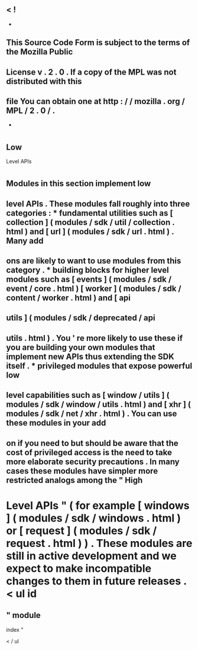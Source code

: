 <
!
-
-
This
Source
Code
Form
is
subject
to
the
terms
of
the
Mozilla
Public
-
License
v
.
2
.
0
.
If
a
copy
of
the
MPL
was
not
distributed
with
this
-
file
You
can
obtain
one
at
http
:
/
/
mozilla
.
org
/
MPL
/
2
.
0
/
.
-
-
>
#
Low
-
Level
APIs
#
Modules
in
this
section
implement
low
-
level
APIs
.
These
modules
fall
roughly
into
three
categories
:
*
fundamental
utilities
such
as
[
collection
]
(
modules
/
sdk
/
util
/
collection
.
html
)
and
[
url
]
(
modules
/
sdk
/
url
.
html
)
.
Many
add
-
ons
are
likely
to
want
to
use
modules
from
this
category
.
*
building
blocks
for
higher
level
modules
such
as
[
events
]
(
modules
/
sdk
/
event
/
core
.
html
)
[
worker
]
(
modules
/
sdk
/
content
/
worker
.
html
)
and
[
api
-
utils
]
(
modules
/
sdk
/
deprecated
/
api
-
utils
.
html
)
.
You
'
re
more
likely
to
use
these
if
you
are
building
your
own
modules
that
implement
new
APIs
thus
extending
the
SDK
itself
.
*
privileged
modules
that
expose
powerful
low
-
level
capabilities
such
as
[
window
/
utils
]
(
modules
/
sdk
/
window
/
utils
.
html
)
and
[
xhr
]
(
modules
/
sdk
/
net
/
xhr
.
html
)
.
You
can
use
these
modules
in
your
add
-
on
if
you
need
to
but
should
be
aware
that
the
cost
of
privileged
access
is
the
need
to
take
more
elaborate
security
precautions
.
In
many
cases
these
modules
have
simpler
more
restricted
analogs
among
the
"
High
-
Level
APIs
"
(
for
example
[
windows
]
(
modules
/
sdk
/
windows
.
html
)
or
[
request
]
(
modules
/
sdk
/
request
.
html
)
)
.
These
modules
are
still
in
active
development
and
we
expect
to
make
incompatible
changes
to
them
in
future
releases
.
<
ul
id
=
"
module
-
index
"
>
<
/
ul
>
